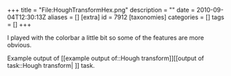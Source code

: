 +++
title = "File:HoughTransformHex.png"
description = ""
date = 2010-09-04T12:30:13Z
aliases = []
[extra]
id = 7912
[taxonomies]
categories = []
tags = []
+++

I played with the colorbar a little bit so some of the features are more obvious.

Example output of [[example output of::Hough transform]][[output of task::Hough transform| ]] task.
